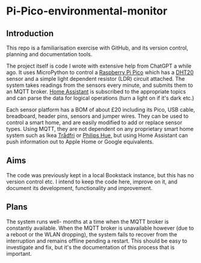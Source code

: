 # Pi-Pico-environmental-monitor

## Introduction
This repo is a familiarisation exercise with GitHub, and its version control, planning and documentation tools.

The project itself is code I wrote with extensive help from ChatGPT a while ago. It uses MicroPython to control a [Raspberry Pi Pico](https://www.raspberrypi.com/products/raspberry-pi-pico/) which has a [DHT20](https://www.adafruit.com/product/5183) sensor and a simple light dependent resistor (LDR) circuit attached. The system takes readings from the sensors every minute, and submits them to an MQTT broker. [Home Assistant](https://www.home-assistant.io/) is subscribed to the appropriate topics and can parse the data for logical operations (turn a light on if it's dark etc.)

Each sensor platform has a BOM of about £20 including its Pico, USB cable, breadboard, header pins, sensors and jumper wires. They can be used to control a smart home, and are easily modified to add or replace sensor types. Using MQTT, they are not dependent on any proprietary smart home system such as Ikea [Trådfri](https://www.ikea.com/gb/en/product-guides/ikea-home-smart-system/) or [Philips Hue](https://www.philips-hue.com/en-gb), but using Home Assistant can push information out to Apple Home or Google equivalents. 

## Aims
The code was previously kept in a local Bookstack instance, but this has no version control etc. I intend to keep the code here, improve on it, and document its development, functionality and improvement.

## Plans
The system runs well- months at a time when the MQTT broker is constantly available. When the MQTT broker is unavailable however (due to a reboot or the WLAN dropping), the system fails to recover from the interruption and remains offline pending a restart. This should be easy to investigate and fix, but it's the documentation of this process that is important. 
